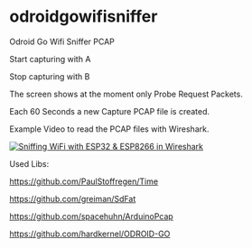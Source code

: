 # odroidgowifisniffer
Odroid Go Wifi Sniffer PCAP

Start capturing with A

Stop capturing with B

The screen shows at the moment only Probe Request Packets.

Each 60 Seconds a new Capture PCAP file is created.



Example Video to read the PCAP files with Wireshark.

[![Sniffing WiFi with ESP32 & ESP8266 in Wireshark](https://img.youtube.com/vi/3Ac6X6ZBQ0g/0.jpg)](https://www.youtube.com/watch?v=3Ac6X6ZBQ0g)  


Used Libs:

https://github.com/PaulStoffregen/Time

https://github.com/greiman/SdFat

https://github.com/spacehuhn/ArduinoPcap

https://github.com/hardkernel/ODROID-GO

